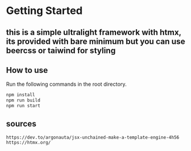 # Getting Started
## this is a simple ultralight framework with htmx, its provided with bare minimum but you can use beercss or taiwind for styling

## How to use

Run the following commands in the root directory.

```bash
npm install
npm run build
npm run start
```

## sources
```
https://dev.to/argonauta/jsx-unchained-make-a-template-engine-4h56
https://htmx.org/
```
